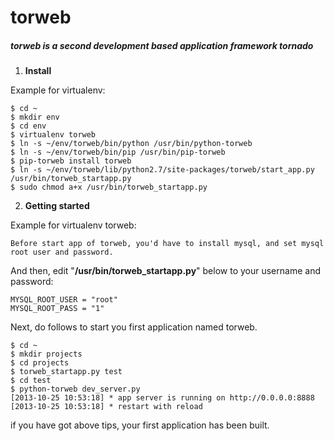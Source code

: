 # torweb

##### torweb is a second development based application framework tornado

1. **Install**

Example for virtualenv:

    $ cd ~
    $ mkdir env
    $ cd env
    $ virtualenv torweb
    $ ln -s ~/env/torweb/bin/python /usr/bin/python-torweb
    $ ln -s ~/env/torweb/bin/pip /usr/bin/pip-torweb
    $ pip-torweb install torweb
    $ ln -s ~/env/torweb/lib/python2.7/site-packages/torweb/start_app.py /usr/bin/torweb_startapp.py
    $ sudo chmod a+x /usr/bin/torweb_startapp.py


2. **Getting started**

Example for virtualenv torweb:
    
    Before start app of torweb, you'd have to install mysql, and set mysql root user and password.

And then, edit "**/usr/bin/torweb_startapp.py**" below to your username and password:

    MYSQL_ROOT_USER = "root"
    MYSQL_ROOT_PASS = "1"


Next, do follows to start you first application named torweb.

    $ cd ~
    $ mkdir projects
    $ cd projects
    $ torweb_startapp.py test
    $ cd test
    $ python-torweb dev_server.py
    [2013-10-25 10:53:18] * app server is running on http://0.0.0.0:8888
    [2013-10-25 10:53:18] * restart with reload

if you have got above tips, your first application has been built.
